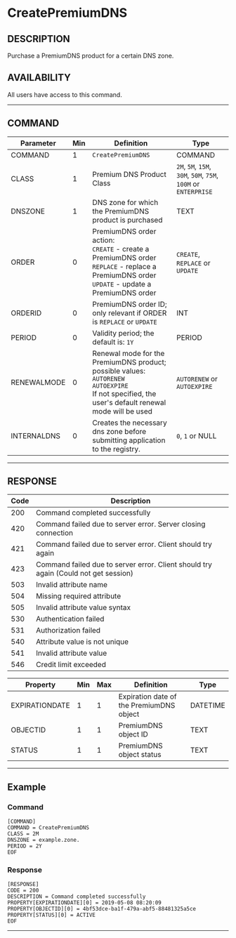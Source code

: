 # CreatePremiumDNS

## DESCRIPTION
Purchase a PremiumDNS product for a certain DNS zone.

## AVAILABILITY
All users have access to this command.

----
## COMMAND

Parameter | Min | Definition | Type
---- | ---- | ---- | ----
COMMAND | 1 | `CreatePremiumDNS` | COMMAND
CLASS | 1 | Premium DNS Product Class | `2M`, `5M`, `15M`, `30M`, `50M`, `75M`, `100M` or `ENTERPRISE`
DNSZONE | 1 | DNS zone for which the PremiumDNS product is purchased | TEXT
ORDER | 0 | PremiumDNS order action:<br>`CREATE` - create a PremiumDNS order<br>`REPLACE` - replace a PremiumDNS order<br>`UPDATE` - update a PremiumDNS order | `CREATE`, `REPLACE` or `UPDATE`
ORDERID | 0 | PremiumDNS order ID; only relevant if ORDER is `REPLACE` or `UPDATE` | INT
PERIOD | 0 | Validity period; the default is: `1Y` | PERIOD
RENEWALMODE | 0 | Renewal mode for the PremiumDNS product; possible values:<br>`AUTORENEW`<br>`AUTOEXPIRE`<br>If not specified, the user's default renewal mode will be used | `AUTORENEW` or `AUTOEXPIRE`
INTERNALDNS | 0 | Creates the necessary dns zone before submitting application to the registry. | `0`, `1` or NULL

----
## RESPONSE

Code | Description
---- | ----
200 | Command completed successfully
420 | Command failed due to server error. Server closing connection
421 | Command failed due to server error. Client should try again
423 | Command failed due to server error. Client should try again (Could not get session)
503 | Invalid attribute name
504 | Missing required attribute
505 | Invalid attribute value syntax
530 | Authentication failed
531 | Authorization failed
540 | Attribute value is not unique
541 | Invalid attribute value
546 | Credit limit exceeded

Property | Min | Max | Definition | Type
---- | ---- | ---- | ---- | ----
EXPIRATIONDATE | 1 | 1 | Expiration date of the PremiumDNS object | DATETIME
OBJECTID | 1 | 1 | PremiumDNS object ID | TEXT
STATUS | 1 | 1 | PremiumDNS object status | TEXT


----
## Example

### Command

```
[COMMAND]
COMMAND = CreatePremiumDNS
CLASS = 2M
DNSZONE = example.zone.      
PERIOD = 2Y
EOF
```
### Response

```
[RESPONSE]
CODE = 200
DESCRIPTION = Command completed successfully
PROPERTY[EXPIRATIONDATE][0] = 2019-05-08 08:20:09
PROPERTY[OBJECTID][0] = 4bf53dce-ba1f-479a-abf5-88481325a5ce
PROPERTY[STATUS][0] = ACTIVE
EOF
```

----
